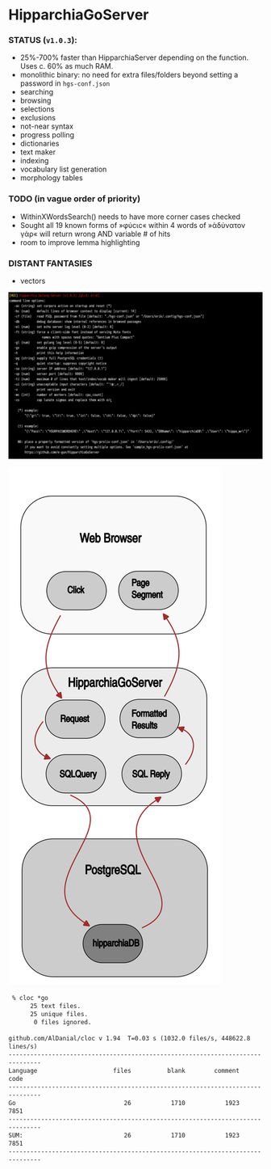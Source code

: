 # HipparchiaGoServer

### STATUS (`v1.0.3`):

* 25%-700% faster than HipparchiaServer depending on the function. Uses c. 60% as much RAM.
* monolithic binary: no need for extra files/folders beyond setting a password in `hgs-conf.json`
* searching
* browsing 
* selections 
* exclusions 
* not-near syntax
* progress polling 
* dictionaries
* text maker
* indexing
* vocabulary list generation
* morphology tables

### TODO (in vague order of priority)

* WithinXWordsSearch() needs to have more corner cases checked
* Sought all 19 known forms of »φύϲιϲ« within 4 words of »ἀδύνατον γὰρ« will return wrong AND variable # of hits
* room to improve lemma highlighting

### DISTANT FANTASIES
* vectors


![options](gitimg/hgscli.png)

![workflow](gitimg/hipparchia_workflow.svg)

```
 % cloc *go
      25 text files.
      25 unique files.
       0 files ignored.

github.com/AlDanial/cloc v 1.94  T=0.03 s (1032.0 files/s, 448622.8 lines/s)
-------------------------------------------------------------------------------
Language                     files          blank        comment           code
-------------------------------------------------------------------------------
Go                              26           1710           1923           7851
-------------------------------------------------------------------------------
SUM:                            26           1710           1923           7851
-------------------------------------------------------------------------------


```